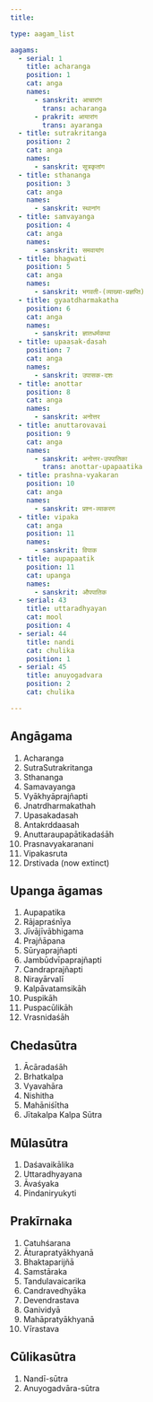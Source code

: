```yaml
---
title: 

type: aagam_list

aagams:
  - serial: 1
    title: acharanga
    position: 1
    cat: anga
    names:
      - sanskrit: आचारांग
        trans: acharanga
      - prakrit: आयारांग
        trans: ayaranga
  - title: sutrakritanga
    position: 2
    cat: anga
    names:
      - sanskrit: सूत्रकृतांग
  - title: sthananga
    position: 3
    cat: anga
    names:
      - sanskrit: स्थानांग
  - title: samvayanga
    position: 4
    cat: anga
    names:
      - sanskrit: समवायांग
  - title: bhagwati
    position: 5
    cat: anga
    names:
      - sanskrit: भगवती-(व्याख्या-प्रज्ञप्ति)
  - title: gyaatdharmakatha 
    position: 6
    cat: anga
    names:
      - sanskrit: ज्ञातधर्मकथा
  - title: upaasak-dasah
    position: 7
    cat: anga
    names:
      - sanskrit: उपासक-दशः
  - title: anottar
    position: 8
    cat: anga
    names:
      - sanskrit: अनोत्तर
  - title: anuttarovavai
    position: 9
    cat: anga
    names:
      - sanskrit: अनोत्तर-उपपातिका
        trans: anottar-upapaatika
  - title: prashna-vyakaran
    position: 10
    cat: anga
    names:
      - sanskrit: प्रश्न-व्याकरण
  - title: vipaka
    cat: anga
    position: 11 
    names:
      - sanskrit: विपाक
  - title: aupapaatik
    position: 11
    cat: upanga
    names:
      - sanskrit: औपपातिक
  - serial: 43
    title: uttaradhyayan
    cat: mool
    position: 4
  - serial: 44
    title: nandi
    cat: chulika
    position: 1
  - serial: 45
    title: anuyogadvara
    position: 2
    cat: chulika

---
```


## Angāgama	
1. Acharanga 
2. SutraSutrakritanga
3. Sthananga 
4. Samavayanga 
5. Vyākhyāprajñapti
6. Jnatrdharmakathah
7. Upasakadasah
8. Antakrddaasah
9. Anuttaraupapātikadaśāh
10. Prasnavyakaranani
11. Vipakasruta
12. Drstivada (now extinct)

## Upanga āgamas	
1. Aupapatika
2. Rājapraśnīya
3. Jīvājīvābhigama
4. Prajñāpana
5. Sūryaprajñapti
6. Jambūdvīpaprajñapti
7. Candraprajñapti
8. Nirayārvalī
9. Kalpāvatamsikāh
10. Puspikāh
11. Puspacūlikāh
12. Vrasnidaśāh

## Chedasūtra	
1. Ācāradaśāh
2. Brhatkalpa
3. Vyavahāra
4. Nishitha
5. Mahāniśītha
6. Jītakalpa
Kalpa Sūtra

## Mūlasūtra	
1. Daśavaikālika
2. Uttaradhyayana
3. Āvaśyaka
4. Pindaniryukyti

## Prakīrnaka
1. Catuhśarana
2. Āturapratyākhyanā
3. Bhaktaparijñā
4. Samstāraka
5. Tandulavaicarika
6. Candravedhyāka
7. Devendrastava
8. Ganividyā
9. Mahāpratyākhyanā
10. Vīrastava

## Cūlikasūtra	
1. Nandī-sūtra
2. Anuyogadvāra-sūtra
